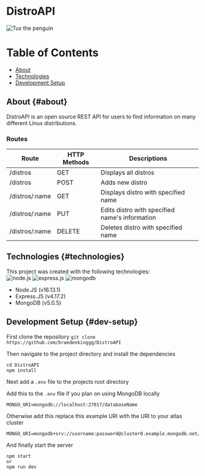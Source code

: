 # DistroAPI
![Tux the penguin](https://upload.wikimedia.org/wikipedia/commons/thumb/3/35/Tux.svg/249px-Tux.svg.png)


# Table of Contents
- [About](#about)
- [Technologies](#technologies)
- [Development Setup](#dev-setup)


## About {#about}
DistroAPI is an open source REST API for users to find information on many different Linux distributions.

### Routes
|Route          |HTTP Methods|Descriptions
|---------------|------------|-----------------------------------------------|
|/distros       |GET         |Displays all distros                           |
|/distros       |POST        |Adds new distro                                |
|/distros/:name |GET         |Displays distro with specified name            |
|/distros/:name |PUT         |Edits distro with specified name's information |
|/distros/:name |DELETE      |Deletes distro with specified name             |


## Technologies {#technologies}
This project was created with the following technologies:\
![node.js](https://img.shields.io/badge/Node.js-339933?style=for-the-badge&logo=nodedotjs&logoColor=white)
![express.js](https://img.shields.io/badge/Express.js-000000?style=for-the-badge&logo=express&logoColor=white)
![mongodb](https://img.shields.io/badge/MongoDB-4EA94B?style=for-the-badge&logo=mongodb&logoColor=white)

- Node.JS (v16.13.1)
- Express.JS (v4.17.2)
- MongoDB (v5.0.5)


## Development Setup {#dev-setup}
First clone the repository
```git clone https://github.com/braedenkinggg/DistroAPI```

Then navigate to the project directory and install the dependencies
```
cd DistroAPI
npm install
```

Next add a ```.env``` file to the projects root directory

Add this to the ```.env``` file if you plan on using MongoDB locally
```
MONGO_URI=mongodb://localhost:27017/databaseName
```

Otherwise add this replace this example URI with the URI to your atlas cluster
```
MONGO_URI=mongodb+srv://username:password@cluster0.example.mongodb.net/database_name
```

And finally start the server
```
npm start
or
npm run dev
```